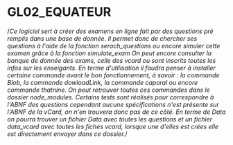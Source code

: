 # GL02_EQUATEUR
/*Ce logiciel sert à créer des examens en ligne fait par des questions pré remplis dans une base de donnée. Il permet donc de chercher ses questions à l'aide de la fonction serach_questions ou encore simuler cette examen grâce à la fonction simulate_exam 
On peut encore consulter la banque de donnée des exams, celle des vcard ou sont inscrits toutes les infos sur les enseigants. 
En terme d'utilisation  il faudra penser à installer certaine commande avant le bon fonctionnement, à savoir :  la commande Blob, la commande dowloadLink, la commande caporal ou encore commande thatnine. On peut retrouver toutes ces commandes dans le dossier node_modules.
Certains tests sont réalisés pour correspondre à l'ABNF des questions cependant aucune spécifications n'est présente sur l'ABNF de la vCard, on n'en trouvera donc pas de ce côté.
En terme de Data on pourra trouver un fichier Data avec toutes les questions et un fichier data_vcard avec toutes les fiches vcard, lorsque une d'elles est crées elle est directement envoyer dans ce dossier.*/

